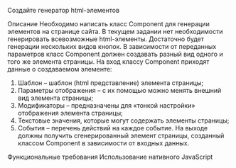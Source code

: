 Создайте генератор html-элементов

Описание
Необходимо написать класс Component для генерации элементов на странице сайта. В текущем задании нет необходимости генерировать всевозможные html-элементы. Достаточно будет генерации нескольких видов кнопок.
В зависимости от переданных параметров класс Component должен создавать разный вид одного и того же элемента страницы.
На вход классу Component приходят данные о создаваемом элементе:
1) Шаблон – шаблон (html представление) элемента страницы;
2) Параметры отображения – с их помощью можно менять внешний вид элемента страницы;
3) Модификаторы – предназначены для «тонкой настройки» отображения элемента страницы;
4) Текстовые значения, которые могут содержать элементы страницы;
5) События – перечень действий на каждое событие.
На выходе должны получить сгенерированный элемент страницы, созданный классом Component в зависимости от входных данных.

Функциональные требования
Использование нативного JavaScript
